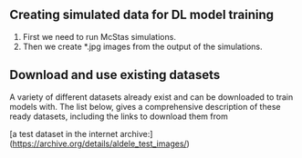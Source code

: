 ## Creating simulated data for DL model training

1. First we need to run McStas simulations. 
2. Then we create *.jpg images from the output of the simulations.



## Download and use existing datasets

A variety of different datasets already exist and can be downloaded to train models with.
The list below, gives a comprehensive description of these ready datasets, including the links to download them from

[a test dataset in the internet archive:] (https://archive.org/details/aldele_test_images/) 
